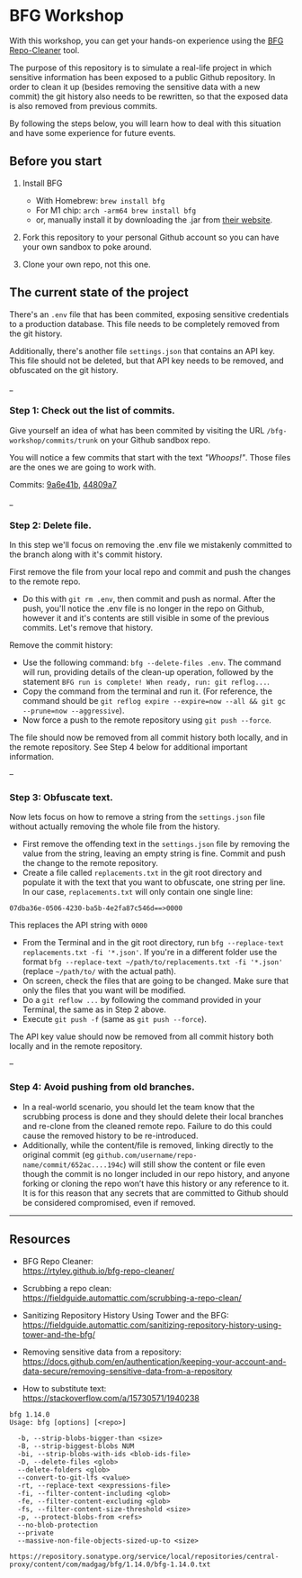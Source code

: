 # BFG Workshop

With this workshop, you can get your hands-on experience using the [BFG Repo-Cleaner](https://rtyley.github.io/bfg-repo-cleaner/) tool.

The purpose of this repository is to simulate a real-life project in which sensitive information has been exposed to a public Github repository. In order to clean it up (besides removing the sensitive data with a new commit) the git history also needs to be rewritten, so that the exposed data is also removed from previous commits.

By following the steps below, you will learn how to deal with this situation and have some experience for future events.

## Before you start

1. Install BFG
	- With Homebrew: `brew install bfg`
	- For M1 chip: `arch -arm64 brew install bfg`
	- or, manually install it by downloading the .jar from [their website](https://rtyley.github.io/bfg-repo-cleaner/).

2. Fork this repository to your personal Github account so you can have your own sandbox to poke around.

3. Clone your own repo, not this one.

## The current state of the project

There's an `.env` file that has been commited, exposing sensitive credentials to a production database. This file needs to be completely removed from the git history.

Additionally, there's another file `settings.json` that contains an API key. This file should not be deleted, but that API key needs to be removed, and obfuscated on the git history.

_

### Step 1: Check out the list of commits.
Give yourself an idea of what has been commited by visiting the URL `/bfg-workshop/commits/trunk` on your Github sandbox repo.

You will notice a few commits that start with the text _"Whoops!"_. Those files are the ones we are going to work with.

Commits: [9a6e41b](https://github.com/a8cteam51/bfg-workshop/commit/9a6e41b5de39a79d78f30da70242409841dd304c), [44809a7](44809a79582835cd794184546435d58cdf9fe63c)  

_

### Step 2: Delete file.

In this step we'll focus on removing the .env file we mistakenly committed to the branch along with it's commit history.

First remove the file from your local repo and commit and push the changes to the remote repo.
- Do this with `git rm .env`, then commit and push as normal.
After the push, you'll notice the .env file is no longer in the repo on Github, however it and it's contents are still visible in some of the previous commits. Let's remove that history.

Remove the commit history:
- Use the following command: `bfg --delete-files .env`. The command will run, providing details of the clean-up operation, followed by the statement `BFG run is complete! When ready, run: git reflog...`.
- Copy the command from the terminal and run it. (For reference, the command should be `git reflog expire --expire=now --all && git gc --prune=now --aggressive`).
- Now force a push to the remote repository using `git push --force`.

The file should now be removed from all commit history both locally, and in the remote repository. See Step 4 below for additional important information.

–
### Step 3: Obfuscate text.

Now lets focus on how to remove a string from the `settings.json` file without actually removing the whole file from the history.
- First remove the offending text in the `settings.json` file by removing the value from the string, leaving an empty string is fine. Commit and push the change to the remote repository.
- Create a file called `replacements.txt` in the git root directory and populate it with the text that you want to obfuscate, one string per line. In our case, `replacements.txt` will only contain one single line:
```
07dba36e-0506-4230-ba5b-4e2fa87c546d==>0000
```
This replaces the API string with `0000`
- From the Terminal and in the git root directory, run `bfg --replace-text replacements.txt -fi '*.json'`. If you're in a different folder use the format `bfg --replace-text ~/path/to/replacements.txt -fi '*.json'` (replace `~/path/to/` with the actual path).
- On screen, check the files that are going to be changed. Make sure that only the files that you want will be modified. 
- Do a `git reflow ...` by following the command provided in your Terminal, the same as in Step 2 above.
- Execute `git push -f` (same as `git push --force`).

The API key value should now be removed from all commit history both locally and in the remote repository.

–
### Step 4: Avoid pushing from old branches.
- In a real-world scenario, you should let the team know that the scrubbing process is done and they should delete their local branches and re-clone from the cleaned remote repo. Failure to do this could cause the removed history to be re-introduced. 
- Additionally, while the content/file is removed, linking directly to the original commit (eg `github.com/username/repo-name/commit/652ac....194c`) will still show the content or file even though the commit is no longer included in our repo history, and anyone forking or cloning the repo won’t have this history or any reference to it. It is for this reason that any secrets that are committed to Github should be considered compromised, even if removed. 

---

## Resources

- BFG Repo Cleaner:   
https://rtyley.github.io/bfg-repo-cleaner/

- Scrubbing a repo clean:   
https://fieldguide.automattic.com/scrubbing-a-repo-clean/

- Sanitizing Repository History Using Tower and the BFG:   
https://fieldguide.automattic.com/sanitizing-repository-history-using-tower-and-the-bfg/

- Removing sensitive data from a repository:
https://docs.github.com/en/authentication/keeping-your-account-and-data-secure/removing-sensitive-data-from-a-repository

- How to substitute text:   
https://stackoverflow.com/a/15730571/1940238


```
bfg 1.14.0
Usage: bfg [options] [<repo>]

  -b, --strip-blobs-bigger-than <size>
  -B, --strip-biggest-blobs NUM
  -bi, --strip-blobs-with-ids <blob-ids-file>
  -D, --delete-files <glob>
  --delete-folders <glob>
  --convert-to-git-lfs <value>
  -rt, --replace-text <expressions-file>
  -fi, --filter-content-including <glob>
  -fe, --filter-content-excluding <glob>
  -fs, --filter-content-size-threshold <size>
  -p, --protect-blobs-from <refs>
  --no-blob-protection
  --private
  --massive-non-file-objects-sized-up-to <size>

https://repository.sonatype.org/service/local/repositories/central-proxy/content/com/madgag/bfg/1.14.0/bfg-1.14.0.txt
```
